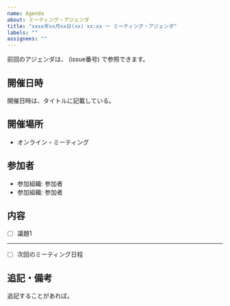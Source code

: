 ```yaml
---
name: Agenda
about: ミーティング・アジェンダ
title: "xxxx年xx月xx日(xx) xx:xx 〜 ミーティング・アジェンダ"
labels: ""
assignees: ""
---
```


前回のアジェンダは、 (issue番号) で参照できます。

## 開催日時

開催日時は、タイトルに記載している。

## 開催場所

- オンライン・ミーティング

## 参加者

- 参加組織: 参加者
- 参加組織: 参加者

## 内容

- [ ] 議題1

---

- [ ] 次回のミーティング日程

## 追記・備考

追記することがあれば。
